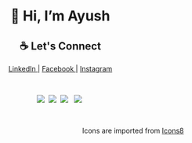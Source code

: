 

<h1 align="center"> 👋 Hi, I’m  Ayush </a> </h1>


<p align="center">


 <h2 align="center"> ☕️ Let's Connect  </h2>
<p align="center">
  <a target="_blank" href="https://www.linkedin.com/in/ayush-kumar-8b2088202/"> LinkedIn </a> |
  <a target="_blank" href="https://www.facebook.com/profile.php?id=100013766917699"> Facebook </a> |
  <a target="_blank" href="https://www.instagram.com/ayushkumar9565/"> Instagram </a>
</p>

<br/>

<p align="center">
  <img src="https://img.icons8.com/color/96/000000/html-5.png"/>&nbsp;
  <img src="https://img.icons8.com/color/96/000000/css3.png"/>&nbsp;
  <img src="https://img.icons8.com/color/96/000000/javascript.png"/> &nbsp;
  <img src="https://img.icons8.com/color/96/4a90e2/mongodb.png"/>&nbsp;
  
<p>

<br/>
<p align="right" >
  Icons are imported from <a href="https://icons8.com/"> Icons8 </a>
</p>

<!--- - 👀 I’m interested in ...
- 🌱 I’m currently learning ...
- 💞️ I’m looking to collaborate on ...
- 📫 How to reach me ...
---->

<!---
ayushcse042/ayushcse042 is a ✨ special ✨ repository because its `README.md` (this file) appears on your GitHub profile.
You can click the Preview link to take a look at your changes.
--->
